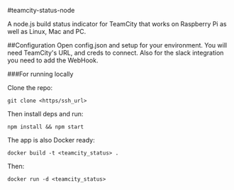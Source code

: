 #teamcity-status-node

A node.js build status indicator for TeamCity that works on Raspberry Pi as well as Linux, Mac and PC.

##Configuration
Open config.json and setup for your environment. You will need TeamCity's URL, and creds to connect. Also for the slack integration you need to add the WebHook.

###For running locally

Clone the repo:

```shell
git clone <https/ssh_url>
```

Then install deps and run:

```shell
npm install && npm start
```

The app is also Docker ready:

```shell
docker build -t <teamcity_status> .
```

Then:

```shell
docker run -d <teamcity_status>
```

